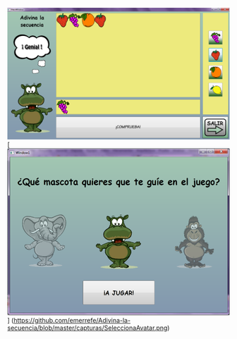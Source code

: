 [![juego](https://github.com/emerrefe/Adivina-la-secuencia/blob/master/capturas/Juego.png)](https://github.com/emerrefe/Adivina-la-secuencia/blob/master/capturas/Juego.png)
[![avatares](https://github.com/emerrefe/Adivina-la-secuencia/blob/master/capturas/SeleccionaAvatar.png)] (https://github.com/emerrefe/Adivina-la-secuencia/blob/master/capturas/SeleccionaAvatar.png)